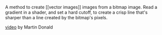 A method to create [[vector images]] images from a bitmap image.
Read a gradient in a shader, and set a hard cutoff, to create a crisp line that's sharper than a line created by the bitmap's pixels.

[video](https://www.youtube.com/watch?v=1b5hIMqz_wM) by Martin Donald
